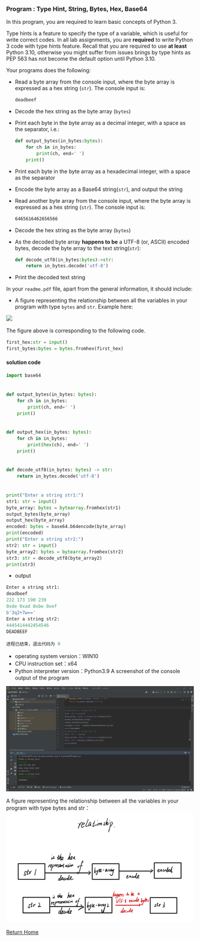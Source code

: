 ﻿### Program : Type Hint, String, Bytes, Hex, Base64

In this program, you are required to learn basic concepts of Python 3.

Type hints is a feature to specify the type of a variable, which is useful for write correct codes. In all lab assignments, you are **required** to write Python 3 code with type hints feature. Recall that you are required to use **at least** Python 3.10, otherwise you might suffer from issues brings by type hints as PEP 563 has not become the default option until Python 3.10.

Your programs does the following:

- Read a byte array from the console input, where the byte array is expressed as a hex string (`str`). The console input is:

  ```txt
  deadbeef
  ```

- Decode the hex string as the byte array (`bytes`)

- Print each byte in the byte array as a decimal integer, with a space as the separator, i.e.:

  ```python
  def output_bytes(in_bytes:bytes):
      for ch in in_bytes:
          print(ch, end=' ')
      print()
  ```

- Print each byte in the byte array as a hexadecimal integer, with a space as the separator

- Encode the byte array as a Base64 string(`str`), and output the string

- Read another byte array from the console input, where the byte array is expressed as a hex string (`str`). The console input is:

  ```txt
  6465616462656566
  ```

- Decode the hex string as the byte array (`bytes`)

- As the decoded byte array **happens to be** a UTF-8 (or, ASCII) encoded bytes, decode the byte array to the text string(`str`):

  ```python
  def decode_utf8(in_bytes:bytes)->str:
      return in_bytes.decode('utf-8')
  ```

- Print the decoded text string

In your `readme.pdf` file, apart from the general information, it should include:

- A figure representing the relationship between all the variables in your program with type `bytes` and `str`. Example here:

![](https://img-blog.csdnimg.cn/img_convert/ee5a78e3285f30181f368782128004b2.png)

  The figure above is corresponding to the following code.

  ```python
  first_hex:str = input()
  first_bytes:bytes = bytes.fromhex(first_hex)
  ```

#### solution code
```python
import base64


def output_bytes(in_bytes: bytes):
    for ch in in_bytes:
        print(ch, end=' ')
    print()


def output_hex(in_bytes: bytes):
    for ch in in_bytes:
        print(hex(ch), end=' ')
    print()


def decode_utf8(in_bytes: bytes) -> str:
    return in_bytes.decode('utf-8')


print("Enter a string str1:")
str1: str = input()
byte_array: bytes = bytearray.fromhex(str1)
output_bytes(byte_array)
output_hex(byte_array)
encoded: bytes = base64.b64encode(byte_array)
print(encoded)
print("Enter a string str2:")
str2: str = input()
byte_array2: bytes = bytearray.fromhex(str2)
str3: str = decode_utf8(byte_array2)
print(str3)
```
+ output

```python
Enter a string str1:
deadbeef
222 173 190 239 
0xde 0xad 0xbe 0xef 
b'3q2+7w=='
Enter a string str2:
4445414442454546
DEADBEEF

进程已结束，退出代码为 0
```

+ operating system version：WIN10
+ CPU instruction set：x64
+ Python interpreter version：Python3.9
A screenshot of the console output of the program

![](https://raw.githubusercontent.com/timerring/picgo/master/picbed/image-20230127182923498.png)

A figure representing the relationship between all the variables in your program with type bytes and str：
![](https://raw.githubusercontent.com/timerring/picgo/master/picbed/image-20230127182939114.png)



[Return Home](https://github.com/timerring/cryptography-codebase)
